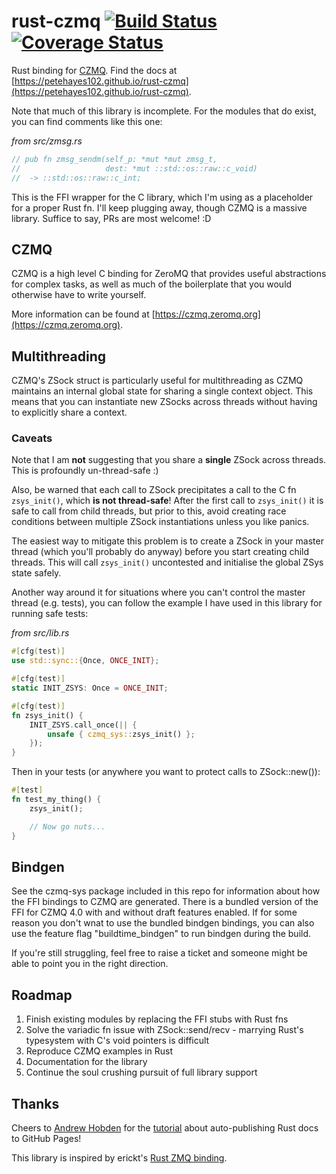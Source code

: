 # rust-czmq [![Build Status](https://travis-ci.org/petehayes102/rust-czmq.svg?branch=master)](https://travis-ci.org/petehayes102/rust-czmq) [![Coverage Status](https://coveralls.io/repos/github/petehayes102/rust-czmq/badge.svg?branch=master)](https://coveralls.io/github/petehayes102/rust-czmq?branch=master)

Rust binding for [CZMQ](http://czmq.zeromq.org). Find the docs at [https://petehayes102.github.io/rust-czmq](https://petehayes102.github.io/rust-czmq).

Note that much of this library is incomplete. For the modules that do exist, you can find comments like this one:

_from src/zmsg.rs_
```rust
// pub fn zmsg_sendm(self_p: *mut *mut zmsg_t,
//                   dest: *mut ::std::os::raw::c_void)
//  -> ::std::os::raw::c_int;
```

This is the FFI wrapper for the C library, which I'm using as a placeholder for a proper Rust fn. I'll keep plugging away, though CZMQ is a massive library. Suffice to say, PRs are most welcome! :D

## CZMQ

CZMQ is a high level C binding for ZeroMQ that provides useful abstractions for complex tasks, as well as much of the boilerplate that you would otherwise have to write yourself.

More information can be found at [https://czmq.zeromq.org](https://czmq.zeromq.org).

## Multithreading

CZMQ's ZSock struct is particularly useful for multithreading as CZMQ maintains an internal global state for sharing a single context object. This means that you can instantiate new ZSocks across threads without having to explicitly share a context.

### Caveats

Note that I am **not** suggesting that you share a **single** ZSock across threads. This is profoundly un-thread-safe :)

Also, be warned that each call to ZSock precipitates a call to the C fn `zsys_init()`, which **is not thread-safe**! After the first call to `zsys_init()` it is safe to call from child threads, but prior to this, avoid creating race conditions between multiple ZSock instantiations unless you like panics.

The easiest way to mitigate this problem is to create a ZSock in your master thread (which you'll probably do anyway) before you start creating child threads. This will call `zsys_init()` uncontested and initialise the global ZSys state safely.

Another way around it for situations where you can't control the master thread (e.g. tests), you can follow the example I have used in this library for running safe tests:

_from src/lib.rs_
```rust
#[cfg(test)]
use std::sync::{Once, ONCE_INIT};

#[cfg(test)]
static INIT_ZSYS: Once = ONCE_INIT;

#[cfg(test)]
fn zsys_init() {
    INIT_ZSYS.call_once(|| {
        unsafe { czmq_sys::zsys_init() };
    });
}
```

Then in your tests (or anywhere you want to protect calls to ZSock::new()):

```rust
#[test]
fn test_my_thing() {
    zsys_init();

    // Now go nuts...
}
```

## Bindgen

See the czmq-sys package included in this repo for information about
how the FFI bindings to CZMQ are generated. There is a bundled version
of the FFI for CZMQ 4.0 with and without draft features enabled. If
for some reason you don't wnat to use the bundled bindgen bindings,
you can also use the feature flag "buildtime_bindgen" to run bindgen
during the build.

If you're still struggling, feel free to raise a ticket and someone might be able to point you in the right direction.

## Roadmap

1. Finish existing modules by replacing the FFI stubs with Rust fns
2. Solve the variadic fn issue with ZSock::send/recv - marrying Rust's typesystem with C's void pointers is difficult
3. Reproduce CZMQ examples in Rust
4. Documentation for the library
5. Continue the soul crushing pursuit of full library support

## Thanks

Cheers to [Andrew Hobden](https://github.com/hoverbear) for the [tutorial](http://hoverbear.org/2015/03/07/rust-travis-github-pages/) about auto-publishing Rust docs to GitHub Pages!

This library is inspired by erickt's [Rust ZMQ binding](https://github.com/erickt/rust-zmq).
